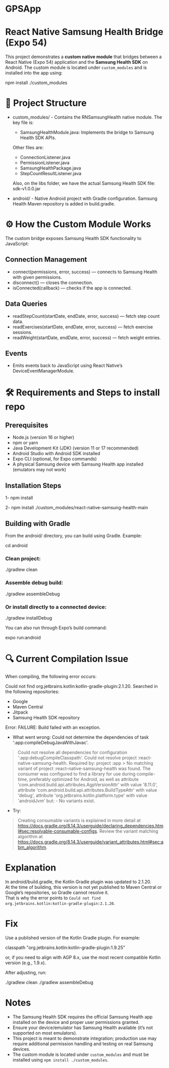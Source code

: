 # GPSApp
# React Native Samsung Health Bridge (Expo 54)

This project demonstrates a **custom native module** that bridges between a React Native (Expo 54) application and the **Samsung Health SDK** on Android. The custom module is located under `custom_modules` and is installed into the app using:

npm install ./custom_modules

# 📂 Project Structure

- custom_modules/ - 
  Contains the RNSamsungHealth native module.
  The key file is:
  - SamsungHealthModule.java: Implements the bridge to Samsung Health SDK APIs.
  
  Other files are:
  - ConnectionListener.java
  - PermissionListener.java
  - SamsungHealthPackage.java
  - StepCountResultListener.java

  Also, on the libs folder, we have the actual Samsung Health SDK file: sdk-v1.0.0.jar

- android/ - 
  Native Android project with Gradle configuration.
  Samsung Health Maven repository is added in build.gradle.

# ⚙️ How the Custom Module Works

The custom bridge exposes Samsung Health SDK functionality to JavaScript:

## Connection Management
- connect(permissions, error, success) — connects to Samsung Health with given permissions.
- disconnect() — closes the connection.
- isConnected(callback) — checks if the app is connected.

## Data Queries
- readStepCount(startDate, endDate, error, success) — fetch step count data.
- readExercises(startDate, endDate, error, success) — fetch exercise sessions.
- readWeight(startDate, endDate, error, success) — fetch weight entries.

## Events
- Emits events back to JavaScript using React Native’s DeviceEventManagerModule.

# 🛠️ Requirements and Steps to install repo
## Prerequisites
  - Node.js (version 16 or higher)
  - npm or yarn
  - Java Development Kit (JDK) (version 11 or 17 recommended)
  - Android Studio with Android SDK installed
  - Expo CLI (optional, for Expo commands)
  - A physical Samsung device with Samsung Health app installed (emulators may not work)

## Installation Steps
 1- npm install
 
 2- npm install ./custom_modules/react-native-samsung-health-main

## Building with Gradle

From the android/ directory, you can build using Gradle. Example:

cd android

### Clean project:
./gradlew clean

### Assemble debug build:
./gradlew assembleDebug

### Or install directly to a connected device:
./gradlew installDebug

You can also run through Expo’s build command:

expo run:android

# 🔍 Current Compilation Issue

When compiling, the following error occurs:

Could not find org.jetbrains.kotlin:kotlin-gradle-plugin:2.1.20.
Searched in the following repositories:
  - Google
  - Maven Central
  - Jitpack
  - Samsung Health SDK repository

Error: FAILURE: Build failed with an exception.

* What went wrong:
Could not determine the dependencies of task ':app:compileDebugJavaWithJavac'.
> Could not resolve all dependencies for configuration ':app:debugCompileClasspath'.
   > Could not resolve project :react-native-samsung-health.
     Required by:
         project :app
      > No matching variant of project :react-native-samsung-health was found. The consumer was configured to find a library for use during compile-time, preferably optimized for Android, as well as attribute 'com.android.build.api.attributes.AgpVersionAttr' with value '8.11.0', attribute 'com.android.build.api.attributes.BuildTypeAttr' with value 'debug', attribute 'org.jetbrains.kotlin.platform.type' with value 'androidJvm' but:
          - No variants exist.

* Try:
> Creating consumable variants is explained in more detail at https://docs.gradle.org/8.14.3/userguide/declaring_dependencies.html#sec:resolvable-consumable-configs.
> Review the variant matching algorithm at https://docs.gradle.org/8.14.3/userguide/variant_attributes.html#sec:abm_algorithm.

# Explanation

In android/build.gradle, the Kotlin Gradle plugin was updated to 2.1.20.  
At the time of building, this version is not yet published to Maven Central or Google’s repositories, so Gradle cannot resolve it.  
That is why the error points to `Could not find org.jetbrains.kotlin:kotlin-gradle-plugin:2.1.20`.

# Fix

Use a published version of the Kotlin Gradle plugin. For example:

classpath "org.jetbrains.kotlin:kotlin-gradle-plugin:1.9.25"

or, if you need to align with AGP 8.x, use the most recent compatible Kotlin version (e.g., 1.9.x).

After adjusting, run:

./gradlew clean
./gradlew assembleDebug

# Notes

- The Samsung Health SDK requires the official Samsung Health app installed on the device and proper user permissions granted.
- Ensure your device/emulator has Samsung Health available (it’s not supported on most emulators).
- This project is meant to demonstrate integration; production use may require additional permission handling and testing on real Samsung devices.
- The custom module is located under `custom_modules` and must be installed using `npm install ./custom_modules`.
